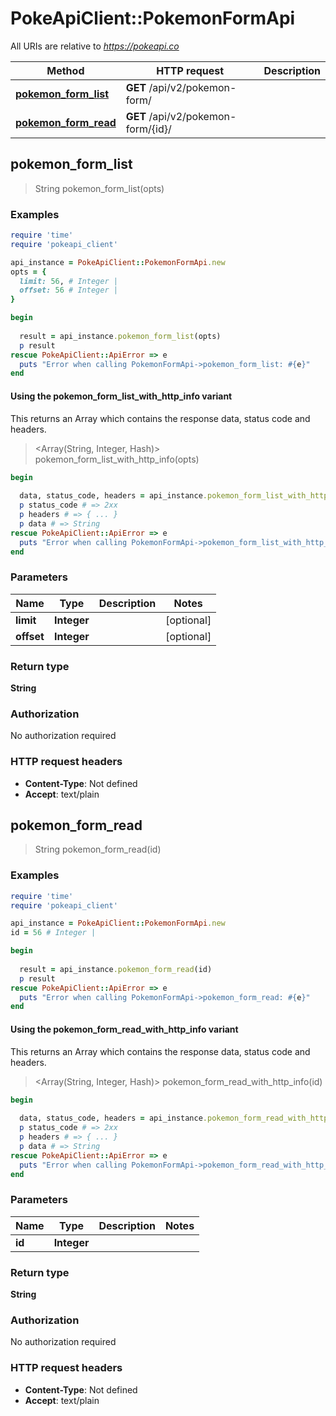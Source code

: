 # PokeApiClient::PokemonFormApi

All URIs are relative to *https://pokeapi.co*

| Method | HTTP request | Description |
| ------ | ------------ | ----------- |
| [**pokemon_form_list**](PokemonFormApi.md#pokemon_form_list) | **GET** /api/v2/pokemon-form/ |  |
| [**pokemon_form_read**](PokemonFormApi.md#pokemon_form_read) | **GET** /api/v2/pokemon-form/{id}/ |  |


## pokemon_form_list

> String pokemon_form_list(opts)



### Examples

```ruby
require 'time'
require 'pokeapi_client'

api_instance = PokeApiClient::PokemonFormApi.new
opts = {
  limit: 56, # Integer | 
  offset: 56 # Integer | 
}

begin
  
  result = api_instance.pokemon_form_list(opts)
  p result
rescue PokeApiClient::ApiError => e
  puts "Error when calling PokemonFormApi->pokemon_form_list: #{e}"
end
```

#### Using the pokemon_form_list_with_http_info variant

This returns an Array which contains the response data, status code and headers.

> <Array(String, Integer, Hash)> pokemon_form_list_with_http_info(opts)

```ruby
begin
  
  data, status_code, headers = api_instance.pokemon_form_list_with_http_info(opts)
  p status_code # => 2xx
  p headers # => { ... }
  p data # => String
rescue PokeApiClient::ApiError => e
  puts "Error when calling PokemonFormApi->pokemon_form_list_with_http_info: #{e}"
end
```

### Parameters

| Name | Type | Description | Notes |
| ---- | ---- | ----------- | ----- |
| **limit** | **Integer** |  | [optional] |
| **offset** | **Integer** |  | [optional] |

### Return type

**String**

### Authorization

No authorization required

### HTTP request headers

- **Content-Type**: Not defined
- **Accept**: text/plain


## pokemon_form_read

> String pokemon_form_read(id)



### Examples

```ruby
require 'time'
require 'pokeapi_client'

api_instance = PokeApiClient::PokemonFormApi.new
id = 56 # Integer | 

begin
  
  result = api_instance.pokemon_form_read(id)
  p result
rescue PokeApiClient::ApiError => e
  puts "Error when calling PokemonFormApi->pokemon_form_read: #{e}"
end
```

#### Using the pokemon_form_read_with_http_info variant

This returns an Array which contains the response data, status code and headers.

> <Array(String, Integer, Hash)> pokemon_form_read_with_http_info(id)

```ruby
begin
  
  data, status_code, headers = api_instance.pokemon_form_read_with_http_info(id)
  p status_code # => 2xx
  p headers # => { ... }
  p data # => String
rescue PokeApiClient::ApiError => e
  puts "Error when calling PokemonFormApi->pokemon_form_read_with_http_info: #{e}"
end
```

### Parameters

| Name | Type | Description | Notes |
| ---- | ---- | ----------- | ----- |
| **id** | **Integer** |  |  |

### Return type

**String**

### Authorization

No authorization required

### HTTP request headers

- **Content-Type**: Not defined
- **Accept**: text/plain

